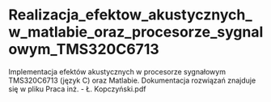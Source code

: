 # Realizacja_efektow_akustycznych_w_matlabie_oraz_procesorze_sygnalowym_TMS320C6713
Implementacja efektów akustycznych w procesorze sygnałowym TMS320C6713 (język C) oraz Matlabie.
Dokumentacja rozwiązań znajduje się w pliku Praca inż. - Ł. Kopczyński.pdf
